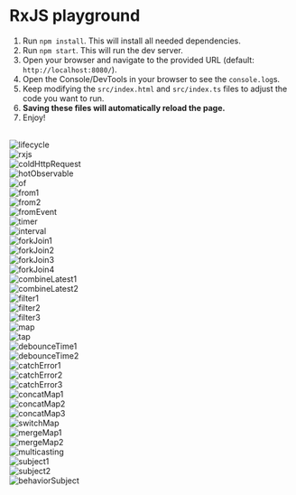 # RxJS playground

1. Run `npm install`. This will install all needed dependencies.
2. Run `npm start`. This will run the dev server.
3. Open your browser and navigate to the provided URL (default: `http://localhost:8080/`).
4. Open the Console/DevTools in your browser to see the `console.log`s.
5. Keep modifying the `src/index.html` and `src/index.ts` files to adjust the code you want to run.
6. **Saving these files will automatically reload the page.**
7. Enjoy!

<br/>
<img src="https://github.com/enesozmus/rxjs-playground/blob/master/assets/SubscriptionLifecycle.png" alt="lifecycle">
<br/>
<img src="https://github.com/enesozmus/rxjs-playground/blob/master/assets/rxjs.png" alt="rxjs">
<br/>
<img src="https://github.com/enesozmus/rxjs-playground/blob/master/assets/coldHttpRequest.png" alt="coldHttpRequest">
<br/>
<img src="https://github.com/enesozmus/rxjs-playground/blob/master/assets/hotObservable.png" alt="hotObservable">
<br/>
<img src="https://github.com/enesozmus/rxjs-playground/blob/master/assets/of.png" alt="of">
<br/>
<img src="https://github.com/enesozmus/rxjs-playground/blob/master/assets/from1.png" alt="from1">
<br/>
<img src="https://github.com/enesozmus/rxjs-playground/blob/master/assets/from2.png" alt="from2">
<br/>
<img src="https://github.com/enesozmus/rxjs-playground/blob/master/assets/fromEvent.png" alt="fromEvent">
<br/>
<img src="https://github.com/enesozmus/rxjs-playground/blob/master/assets/timer.png" alt="timer">
<br/>
<img src="https://github.com/enesozmus/rxjs-playground/blob/master/assets/interval.png" alt="interval">
<br/>
<img src="https://github.com/enesozmus/rxjs-playground/blob/master/assets/forkJoin1.png" alt="forkJoin1">
<br/>
<img src="https://github.com/enesozmus/rxjs-playground/blob/master/assets/forkJoin2.png" alt="forkJoin2">
<br/>
<img src="https://github.com/enesozmus/rxjs-playground/blob/master/assets/forkJoin3.png" alt="forkJoin3">
<br/>
<img src="https://github.com/enesozmus/rxjs-playground/blob/master/assets/forkJoin4.png" alt="forkJoin4">
<br/>
<img src="https://github.com/enesozmus/rxjs-playground/blob/master/assets/combineLatest1.png" alt="combineLatest1">
<br/>
<img src="https://github.com/enesozmus/rxjs-playground/blob/master/assets/combineLatest2.png" alt="combineLatest2">
<br/>
<img src="https://github.com/enesozmus/rxjs-playground/blob/master/assets/filter1.png" alt="filter1">
<br/>
<img src="https://github.com/enesozmus/rxjs-playground/blob/master/assets/filter2.png" alt="filter2">
<br/>
<img src="https://github.com/enesozmus/rxjs-playground/blob/master/assets/filter3.png" alt="filter3">
<br/>
<img src="https://github.com/enesozmus/rxjs-playground/blob/master/assets/map.png" alt="map">
<br/>
<img src="https://github.com/enesozmus/rxjs-playground/blob/master/assets/tap.png" alt="tap">
<br/>
<img src="https://github.com/enesozmus/rxjs-playground/blob/master/assets/debounceTime1.png" alt="debounceTime1">
<br/>
<img src="https://github.com/enesozmus/rxjs-playground/blob/master/assets/debounceTime2.png" alt="debounceTime2">
<br/>
<img src="https://github.com/enesozmus/rxjs-playground/blob/master/assets/catchError1.png" alt="catchError1">
<br/>
<img src="https://github.com/enesozmus/rxjs-playground/blob/master/assets/catchError2.png" alt="catchError2">
<br/>
<img src="https://github.com/enesozmus/rxjs-playground/blob/master/assets/catchError3.png" alt="catchError3">
<br/>
<img src="https://github.com/enesozmus/rxjs-playground/blob/master/assets/concatMap1.png" alt="concatMap1">
<br/>
<img src="https://github.com/enesozmus/rxjs-playground/blob/master/assets/concatMap2.png" alt="concatMap2">
<br/>
<img src="https://github.com/enesozmus/rxjs-playground/blob/master/assets/concatMap3.png" alt="concatMap3">
<br/>
<img src="https://github.com/enesozmus/rxjs-playground/blob/master/assets/switchMap.png" alt="switchMap">
<br/>
<img src="https://github.com/enesozmus/rxjs-playground/blob/master/assets/mergeMap1.png" alt="mergeMap1">
<br/>
<img src="https://github.com/enesozmus/rxjs-playground/blob/master/assets/mergeMap2.png" alt="mergeMap2">
<br/>
<img src="https://github.com/enesozmus/rxjs-playground/blob/master/assets/multicasting.png" alt="multicasting">
<br/>
<img src="https://github.com/enesozmus/rxjs-playground/blob/master/assets/subject1.png" alt="subject1">
<br/>
<img src="https://github.com/enesozmus/rxjs-playground/blob/master/assets/subject2.png" alt="subject2">
<br/>
<img src="https://github.com/enesozmus/rxjs-playground/blob/master/assets/behaviorSubject.png" alt="behaviorSubject">

